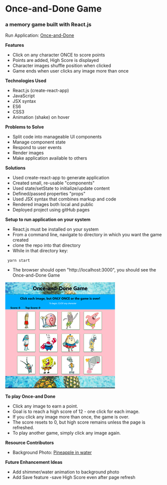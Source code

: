 # Once-and-Done Game

### a memory game built with React.js

Run Application: [Once-and-Done](https://vwhope.github.io/once-and-done/)

**Features**
* Click on any character ONCE to score points
* Points are added, High Score is displayed
* Character images shuffle position when clicked
* Game ends when user clicks any image more than once

**Technologies Used**
* React.js (create-react-app)
* JavaScript
* JSX syntax
* ES6
* CSS3
* Animation (shake) on hover


**Problems to Solve**
* Split code into manageable UI components
* Manage component state
* Respond to user events
* Render images
* Make application available to others

**Solutions**
* Used create-react-app to generate application
* Created small, re-usable "components"
* Used state/setState to initialize/update content
* Defined/passed properties "props"
* Used JSX syntax that combines markup and code
* Rendered images both local and public
* Deployed project using gitHub pages

**Setup to run application on your system**
* React.js must be installed on your system
* From a command line, navigate to directory in which you want the game created
* clone the repo into that directory
* While in that directory key:
```
 yarn start
```
* The browser should  open "http://localhost:3000", you should see the Once-and-Done Game

![Once-and-Done Game](./src/images/OnceandDoneGame.png)

**To play Once-and Done**
* Click any image to earn a point.
* Goal is to reach a high score of 12 - one click for each image.
* If you click any image more than once, the game is over.
* The score resets to 0, but high score remains unless the page is refreshed.
* To play another game, simply click any image again.

**Resource Contributors**
* Background Photo: [Pineapple in water](https://www.pexels.com/photo/bright-bubble-color-flatlay-137132/)


**Future Enhancement Ideas**
* Add shimmer/water animation to background photo
* Add Save feature -save High Score even after page refresh

